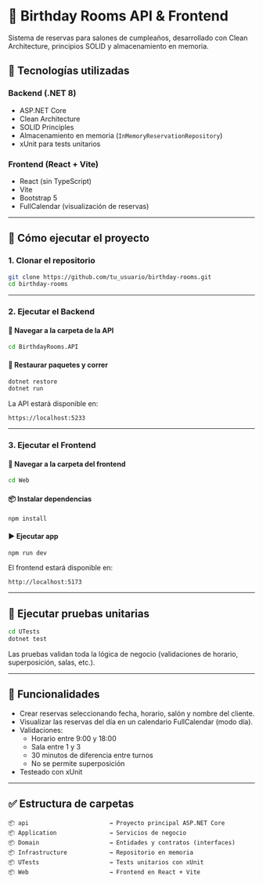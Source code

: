 # 🎉 Birthday Rooms API & Frontend

Sistema de reservas para salones de cumpleaños, desarrollado con Clean Architecture, principios SOLID y almacenamiento en memoria.

## 🧱 Tecnologías utilizadas

### Backend (.NET 8)
- ASP.NET Core
- Clean Architecture
- SOLID Principles
- Almacenamiento en memoria (`InMemoryReservationRepository`)
- xUnit para tests unitarios

### Frontend (React + Vite)
- React (sin TypeScript)
- Vite
- Bootstrap 5
- FullCalendar (visualización de reservas)

---

## 🚀 Cómo ejecutar el proyecto

### 1. Clonar el repositorio
```bash
git clone https://github.com/tu_usuario/birthday-rooms.git
cd birthday-rooms
```

---

### 2. Ejecutar el Backend

#### 📁 Navegar a la carpeta de la API
```bash
cd BirthdayRooms.API
```

#### 🔧 Restaurar paquetes y correr
```bash
dotnet restore
dotnet run
```

La API estará disponible en:

```
https://localhost:5233
```

---

### 3. Ejecutar el Frontend

#### 📁 Navegar a la carpeta del frontend
```bash
cd Web
```

#### 📦 Instalar dependencias
```bash
npm install
```

#### ▶️ Ejecutar app
```bash
npm run dev
```

El frontend estará disponible en:

```
http://localhost:5173
```

---

## 🧪 Ejecutar pruebas unitarias

```bash
cd UTests
dotnet test
```

Las pruebas validan toda la lógica de negocio (validaciones de horario, superposición, salas, etc.).

---

## 📸 Funcionalidades

- Crear reservas seleccionando fecha, horario, salón y nombre del cliente.
- Visualizar las reservas del día en un calendario FullCalendar (modo día).
- Validaciones:
  - Horario entre 9:00 y 18:00
  - Sala entre 1 y 3
  - 30 minutos de diferencia entre turnos
  - No se permite superposición
- Testeado con xUnit

---

## ✅ Estructura de carpetas

```
📦 api                       → Proyecto principal ASP.NET Core
📦 Application               → Servicios de negocio
📦 Domain                    → Entidades y contratos (interfaces)
📦 Infrastructure            → Repositorio en memoria
📦 UTests                    → Tests unitarios con xUnit
📦 Web                       → Frontend en React + Vite
```
